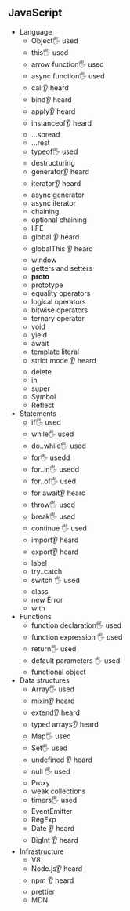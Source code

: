 ## JavaScript

- Language
  - Object🖐️ used
  - this🖐️ used
  - arrow function🖐️ used
  - async function🖐️ used
  - call👂 heard
  - bind👂 heard
  - apply👂 heard
  - instanceof👂 heard
  - ...spread
  - ...rest
  - typeof🖐️ used
  - destructuring
  - generator👂 heard
  - iterator👂 heard
  - async generator
  - async iterator
  - chaining
  - optional chaining
  - IIFE
  - global  👂 heard
  - globalThis 👂 heard
  - window
  - getters and setters
  - __proto__
  - prototype
  - equality operators
  - logical operators
  - bitwise operators
  - ternary operator
  - void
  - yield
  - await
  - template literal
  - strict mode 👂 heard
  - delete
  - in
  - super
  - Symbol
  - Reflect
- Statements
  - if🖐️ used
  - while🖐️ used
  - do..while🖐️ used
  - for🖐️ usedd
  - for..in🖐️ usedd
  - for..of🖐️ used
  - for await👂 heard
  - throw🖐️ used
  - break🖐️ used
  - continue 🖐️ used
  - import👂 heard
  - export👂 heard
  - label
  - try..catch
  - switch 🖐️ used
  - class
  - new Error
  - with
- Functions
  - function declaration🖐️ used
  - function expression 🖐️ used
  - return🖐️ used
  - default parameters 🖐️ used
  - functional object
- Data structures
  - Array🖐️ used
  - mixin👂 heard
  - extend👂 heard
  - typed arrays👂 heard
  - Map🖐️ used
  - Set🖐️ used
  - undefined  👂 heard
  - null 🖐️ used
  - Proxy
  - weak collections
  - timers🖐️ used
  - EventEmitter
  - RegExp
  - Date 👂 heard
  - BigInt 👂 heard
- Infrastructure
  - V8
  - Node.js👂 heard
  - npm 👂 heard
  - prettier
  - MDN
